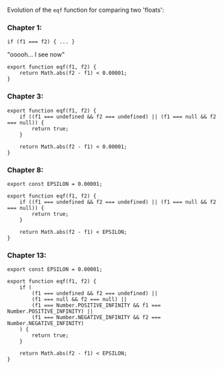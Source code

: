 Evolution of the `eqf` function for comparing two 'floats':

### Chapter 1:

```
if (f1 === f2) { ... }
```

"ooooh... I see now"

```
export function eqf(f1, f2) {
    return Math.abs(f2 - f1) < 0.00001;
}
```

### Chapter 3:
```
export function eqf(f1, f2) {
    if ((f1 === undefined && f2 === undefined) || (f1 === null && f2 === null)) {
        return true;
    }

    return Math.abs(f2 - f1) < 0.00001;
}
```

### Chapter 8:
```
export const EPSILON = 0.00001;

export function eqf(f1, f2) {
    if ((f1 === undefined && f2 === undefined) || (f1 === null && f2 === null)) {
        return true;
    }

    return Math.abs(f2 - f1) < EPSILON;
}
```

### Chapter 13:

```
export const EPSILON = 0.00001;

export function eqf(f1, f2) {
    if (
        (f1 === undefined && f2 === undefined) ||
        (f1 === null && f2 === null) ||
        (f1 === Number.POSITIVE_INFINITY && f1 === Number.POSITIVE_INFINITY) ||
        (f1 === Number.NEGATIVE_INFINITY && f2 === Number.NEGATIVE_INFINITY)
    ) {
        return true;
    }

    return Math.abs(f2 - f1) < EPSILON;
}
